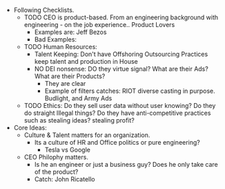 - Following Checklists.
	- TODO CEO is product-based. From an engineering background with engineering - on the job experience.. Product Lovers
		- Examples are: Jeff Bezos
		- Bad Examples:
	- TODO Human Resources:
		- Talent Keeping: Don't have Offshoring Outsourcing Practices keep talent and production in House
		- NO DEI nonsense: DO they virtue signal? What are their Ads? What are their Products?
			- They are clear
			- Example of filters catches: RIOT diverse casting in purpose. Budlight, and Army Ads
	- TODO Ethics: Do they sell user data without user knowing? Do they do straight Illegal things? Do they have anti-competitive practices such as stealing ideas? stealing profit?
- Core Ideas:
	- Culture & Talent matters for an organization.
		- Its a culture of HR and Office politics or pure engineering?
			- Tesla vs Google
	- CEO Philophy matters.
		- Is he an engineer or just a business guy? Does he only take care of the product?
		- Catch: John Ricatello
